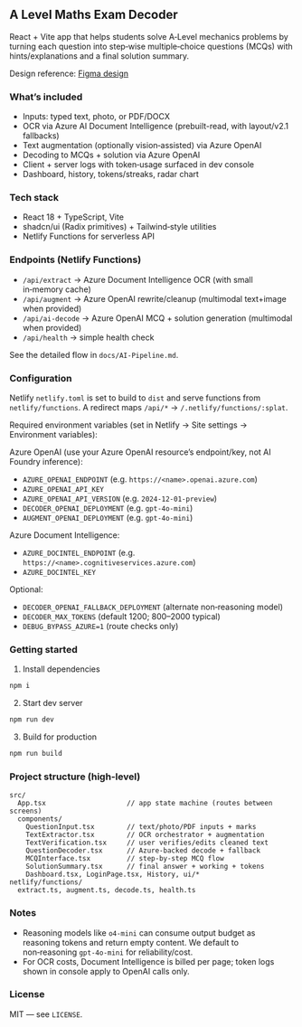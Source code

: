 ## A Level Maths Exam Decoder

React + Vite app that helps students solve A‑Level mechanics problems by turning each question into step‑wise multiple‑choice questions (MCQs) with hints/explanations and a final solution summary.

Design reference: [Figma design](https://www.figma.com/design/3sE8tAxfNcDZ9Dym9UR9BK/A-Level-Maths-Exam-Decoder)

### What’s included
- Inputs: typed text, photo, or PDF/DOCX
- OCR via Azure AI Document Intelligence (prebuilt-read, with layout/v2.1 fallbacks)
- Text augmentation (optionally vision‑assisted) via Azure OpenAI
- Decoding to MCQs + solution via Azure OpenAI
- Client + server logs with token‑usage surfaced in dev console
- Dashboard, history, tokens/streaks, radar chart

### Tech stack
- React 18 + TypeScript, Vite
- shadcn/ui (Radix primitives) + Tailwind‑style utilities
- Netlify Functions for serverless API

### Endpoints (Netlify Functions)
- `/api/extract` → Azure Document Intelligence OCR (with small in‑memory cache)
- `/api/augment` → Azure OpenAI rewrite/cleanup (multimodal text+image when provided)
- `/api/ai-decode` → Azure OpenAI MCQ + solution generation (multimodal when provided)
- `/api/health` → simple health check

See the detailed flow in `docs/AI-Pipeline.md`.

### Configuration
Netlify `netlify.toml` is set to build to `dist` and serve functions from `netlify/functions`. A redirect maps `/api/*` → `/.netlify/functions/:splat`.

Required environment variables (set in Netlify → Site settings → Environment variables):

Azure OpenAI (use your Azure OpenAI resource’s endpoint/key, not AI Foundry inference):
- `AZURE_OPENAI_ENDPOINT` (e.g. `https://<name>.openai.azure.com`)
- `AZURE_OPENAI_API_KEY`
- `AZURE_OPENAI_API_VERSION` (e.g. `2024-12-01-preview`)
- `DECODER_OPENAI_DEPLOYMENT` (e.g. `gpt-4o-mini`)
- `AUGMENT_OPENAI_DEPLOYMENT` (e.g. `gpt-4o-mini`)

Azure Document Intelligence:
- `AZURE_DOCINTEL_ENDPOINT` (e.g. `https://<name>.cognitiveservices.azure.com`)
- `AZURE_DOCINTEL_KEY`

Optional:
- `DECODER_OPENAI_FALLBACK_DEPLOYMENT` (alternate non‑reasoning model)
- `DECODER_MAX_TOKENS` (default 1200; 800–2000 typical)
- `DEBUG_BYPASS_AZURE=1` (route checks only)

### Getting started
1) Install dependencies
```bash
npm i
```
2) Start dev server
```bash
npm run dev
```
3) Build for production
```bash
npm run build
```

### Project structure (high‑level)
```text
src/
  App.tsx                    // app state machine (routes between screens)
  components/
    QuestionInput.tsx        // text/photo/PDF inputs + marks
    TextExtractor.tsx        // OCR orchestrator + augmentation
    TextVerification.tsx     // user verifies/edits cleaned text
    QuestionDecoder.tsx      // Azure-backed decode + fallback
    MCQInterface.tsx         // step‑by‑step MCQ flow
    SolutionSummary.tsx      // final answer + working + tokens
    Dashboard.tsx, LoginPage.tsx, History, ui/*
netlify/functions/
  extract.ts, augment.ts, decode.ts, health.ts
```

### Notes
- Reasoning models like `o4-mini` can consume output budget as reasoning tokens and return empty content. We default to non‑reasoning `gpt‑4o‑mini` for reliability/cost.
- For OCR costs, Document Intelligence is billed per page; token logs shown in console apply to OpenAI calls only.

### License
MIT — see `LICENSE`.
